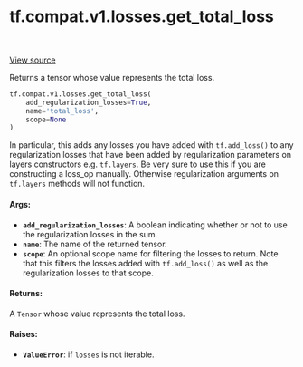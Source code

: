 <div itemscope itemtype="http://developers.google.com/ReferenceObject">
<meta itemprop="name" content="tf.compat.v1.losses.get_total_loss" />
<meta itemprop="path" content="Stable" />
</div>

# tf.compat.v1.losses.get_total_loss

<!-- Insert buttons -->

<table class="tfo-notebook-buttons tfo-api" align="left">
</table>

<a target="_blank" href="/code/stable/tensorflow/python/ops/losses/util.py">View source</a>



<!-- Start diff -->
Returns a tensor whose value represents the total loss.

``` python
tf.compat.v1.losses.get_total_loss(
    add_regularization_losses=True,
    name='total_loss',
    scope=None
)
```



<!-- Placeholder for "Used in" -->

In particular, this adds any losses you have added with `tf.add_loss()` to
any regularization losses that have been added by regularization parameters
on layers constructors e.g. `tf.layers`. Be very sure to use this if you
are constructing a loss_op manually. Otherwise regularization arguments
on `tf.layers` methods will not function.

#### Args:


* <b>`add_regularization_losses`</b>: A boolean indicating whether or not to use the
  regularization losses in the sum.
* <b>`name`</b>: The name of the returned tensor.
* <b>`scope`</b>: An optional scope name for filtering the losses to return. Note that
  this filters the losses added with `tf.add_loss()` as well as the
  regularization losses to that scope.


#### Returns:

A `Tensor` whose value represents the total loss.



#### Raises:


* <b>`ValueError`</b>: if `losses` is not iterable.